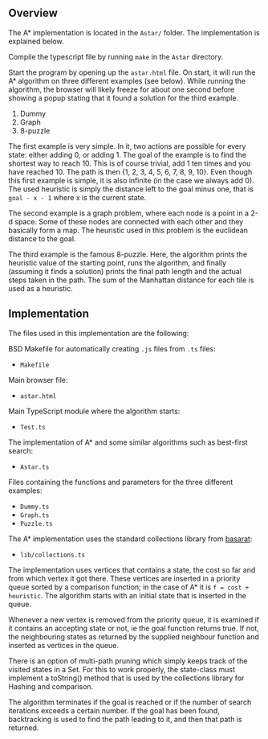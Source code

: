 Overview
------------------------------------------------

The A* implementation is located in the `Astar/` folder. The implementation is explained below.

Compile the typescript file by running `make` in the `Astar` directory.

Start the program by opening up the `astar.html` file. On start, it will run the A* algorithm on three different examples (see below). While running the algorithm, the browser will likely freeze for about one second before showing a popup stating that it found a solution for the third example.

1. Dummy
2. Graph
3. 8-puzzle

The first example is very simple. In it, two actions are possible for every state: either adding 0, or adding 1. The goal of the example is to find the shortest way to reach 10. This is of course trivial, add 1 ten times and you have reached 10. The path is then {1, 2, 3, 4, 5, 6, 7, 8, 9, 10}. Even though this first example is simple, it is also infinite (in the case we always add 0). The used heuristic is simply the distance left to the goal minus one, that is `goal - x - 1` where x is the current state.

The second example is a graph problem, where each node is a point in a 2-d space. Some of these nodes are connected with each other and they basically form a map. The heuristic used in this problem is the euclidean distance to the goal.

The third example is the famous 8-puzzle. Here, the algorithm prints the heuristic value of the starting point, runs the algorithm, and finally (assuming it finds a solution) prints the final path length and the actual steps taken in the path. The sum of the Manhattan distance for each tile is used as a heuristic.


Implementation
------------------------------------------------
The files used in this implementation are the following:

BSD Makefile for automatically creating `.js` files from `.ts` files:
- `Makefile`

Main browser file:
- `astar.html`

Main TypeScript module where the algorithm starts:
- `Test.ts`

The implementation of A* and some similar algorithms such as best-first search:
- `Astar.ts`

Files containing the functions and parameters for the three different examples:
- `Dummy.ts`
- `Graph.ts`
- `Puzzle.ts`

The A* implementation uses the standard collections library from [basarat](https://github.com/basarat/typescript-collections):
- `lib/collections.ts`

The implementation uses vertices that contains a state, the cost so far and from which vertex it got there. These vertices are inserted in a priority queue sorted by a comparison function; in the case of A* it is `f = cost + heuristic`. The algorithm starts with an initial state that is inserted in the queue.

Whenever a new vertex is removed from the priority queue, it is examined if it contains an accepting state or not, ie the goal function returns true. If not, the neighbouring states as returned by the supplied neighbour function and inserted as vertices in the queue.

There is an option of multi-path pruning which simply keeps track of the visited states in a Set. For this to work properly, the state-class must implement a toString() method that is used by the collections library for Hashing and comparison.

The algorithm terminates if the goal is reached or if the number of search iterations exceeds a certain number. If the goal has been found, backtracking is used to find the path leading to it, and then that path is returned.